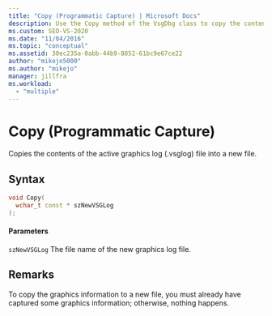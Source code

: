 ```yaml
---
title: "Copy (Programmatic Capture) | Microsoft Docs"
description: Use the Copy method of the VsgDbg class to copy the contents of the active graphics log (.vsglog) file into a new file.
ms.custom: SEO-VS-2020
ms.date: "11/04/2016"
ms.topic: "conceptual"
ms.assetid: 30ec235a-0abb-44b9-8852-61bc9e67ce22
author: "mikejo5000"
ms.author: "mikejo"
manager: jillfra
ms.workload:
  - "multiple"
---
```

# Copy (Programmatic Capture)
Copies the contents of the active graphics log (.vsglog) file into a new file.

## Syntax

```C++
void Copy(
  wchar_t const * szNewVSGLog
);
```

#### Parameters
 `szNewVSGLog`
 The file name of the new graphics log file.

## Remarks
 To copy the graphics information to a new file, you must already have captured some graphics information; otherwise, nothing happens.